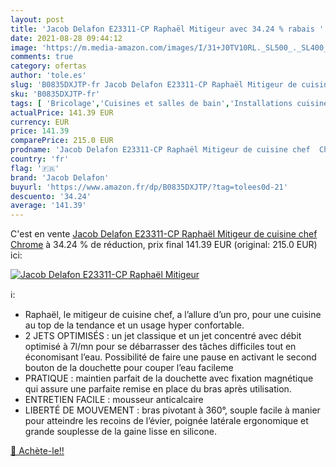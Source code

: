 ```yaml
---
layout: post
title: 'Jacob Delafon E23311-CP Raphaël Mitigeur avec 34.24 % rabais '
date: 2021-08-28 09:44:12
image: 'https://m.media-amazon.com/images/I/31+J0TV10RL._SL500_._SL400_.jpg'
comments: true
category: ofertas
author: 'tole.es'
slug: 'B0835DXJTP-fr Jacob Delafon E23311-CP Raphaël Mitigeur de cuisine chef...'
sku: 'B0835DXJTP-fr'
tags: [ 'Bricolage','Cuisines et salles de bain','Installations cuisine','Robinets dévier de cuisine','Robinetterie de cuisine','jacob delafon', ]
actualPrice: 141.39 EUR
currency: EUR
price: 141.39
comparePrice: 215.0 EUR
prodname: 'Jacob Delafon E23311-CP Raphaël Mitigeur de cuisine chef  Chrome'
country: 'fr'
flag: '🇫🇷'
brand: 'Jacob Delafon'
buyurl: 'https://www.amazon.fr/dp/B0835DXJTP/?tag=tolees0d-21'
descuento: '34.24'
average: '141.39'
---
```


C'est en vente [Jacob Delafon E23311-CP Raphaël Mitigeur de cuisine chef  Chrome](https://www.amazon.fr/dp/B0835DXJTP/?tag=tolees0d-21)  à  34.24 % de réduction, prix final  141.39 EUR (original: 215.0 EUR) ici:

[![Jacob Delafon E23311-CP Raphaël Mitigeur](https://m.media-amazon.com/images/I/31+J0TV10RL._SL500_._SL400_.jpg)](https://www.amazon.fr/dp/B0835DXJTP/?tag=tolees0d-21)

ℹ️:

- Raphaël, le mitigeur de cuisine chef, a l’allure d’un pro, pour une cuisine au top de la tendance et un usage hyper confortable.
- 2 JETS OPTIMISÉS : un jet classique et un jet concentré avec débit optimisé à 7l/mn pour se débarrasser des tâches difficiles tout en économisant l’eau. Possibilité de faire une pause en activant le second bouton de la douchette pour couper l’eau facileme
- PRATIQUE : maintien parfait de la douchette avec fixation magnétique qui assure une parfaite remise en place du bras après utilisation.
- ENTRETIEN FACILE : mousseur anticalcaire
- LIBERTÉ DE MOUVEMENT : bras pivotant à 360°, souple facile à manier pour atteindre les recoins de l’évier, poignée latérale ergonomique et grande souplesse de la gaine lisse en silicone.

[🛒 Achète-le!!](https://www.amazon.fr/dp/B0835DXJTP/?tag=tolees0d-21)
